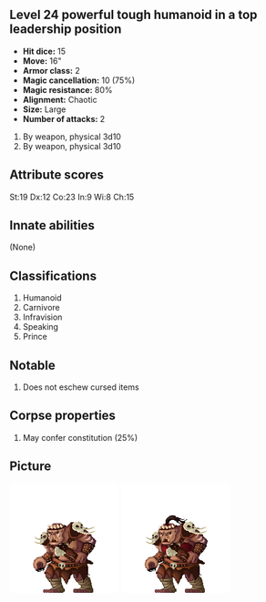 ## Level 24 powerful tough humanoid in a top leadership position

- **Hit dice:** 15
- **Move:** 16"
- **Armor class:** 2
- **Magic cancellation:** 10 (75%)
- **Magic resistance:** 80%
- **Alignment:** Chaotic
- **Size:** Large
- **Number of attacks:** 2
1. By weapon, physical 3d10
2. By weapon, physical 3d10

## Attribute scores

St:19 Dx:12 Co:23 In:9 Wi:8 Ch:15

## Innate abilities

(None)

## Classifications

1. Humanoid
2. Carnivore
3. Infravision
4. Speaking
5. Prince

## Notable

1. Does not eschew cursed items

## Corpse properties

1. May confer constitution (25%)

## Picture

![Ogre king](https://github.com/hyvanmielenpelit/GnollHackTileSet/blob/main/Monsters/ogre_king/ogre_king.png?raw=true) ![Ogre queen](https://github.com/hyvanmielenpelit/GnollHackTileSet/blob/main/Monsters/ogre_king/ogre_king_female.png?raw=true)
